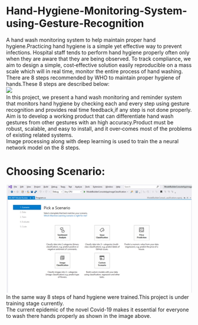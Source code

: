 # Hand-Hygiene-Monitoring-System-using-Gesture-Recognition 
A hand wash monitoring system to help maintain proper hand hygiene.Practicing hand hygiene is a simple yet effective way to prevent infections. Hospital staff tends to perform hand hygiene properly often only when they are aware that they are being observed. To track compliance, we aim to design a simple, cost‐effective solution easily reproducible on a mass scale which will in real time, monitor the entire process of hand washing.  
There are 8 steps recommended by WHO to maintain proper hygiene of hands.These 8 steps are described below:  
![](https://github.com/patilninad/Hand-Hygiene-Monitoring-System-using-Gesture-Recognition/blob/master/washing_hands_photos.jpg)  
In this project, we present a hand wash monitoring and reminder system that monitors hand hygiene by checking each and every step using gesture recognition and provides real time feedback,if any step is not done properly. Aim is to develop a working product that can differentiate hand wash gestures from other gestures with an high accuracy.Product must be robust, scalable, and easy to install, and it over‐comes most of the problems of existing related systems.   
Image processing along with deep learning is used to train the a neural network model on the 8 steps.
# Choosing Scenario:  
![](https://github.com/MyProjects180/Handwash-Compliance-Monitoring/blob/master/Images%20For%20Reference/Choosing%20Scenario.JPG)
In the same way 8 steps of hand hygiene were trained.This project is under training stage currently.  
The current epidemic of the novel Covid-19 makes it essential for everyone to wash there hands properly as shown in the image above. 

